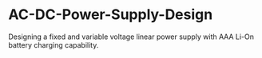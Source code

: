 # AC-DC-Power-Supply-Design
Designing a fixed and variable voltage linear power supply with AAA Li-On battery charging capability.
